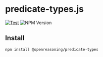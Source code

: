 # predicate-types.js

[![Test](https://github.com/OpenReasoning/predicate-types.js/workflows/Test/badge.svg?branch=master&event=push)](https://github.com/OpenReasoning/predicate-types.js/actions?query=workflow%3ATest+event%3Apush+branch%3Amaster)
![NPM Version](https://img.shields.io/npm/v/@openreasoning/predicate-types.svg)

## Install

```bash
npm install @openreasoning/predicate-types
```
